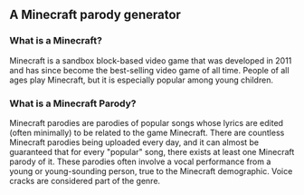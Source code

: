 ## A Minecraft parody generator

### What is a Minecraft?
Minecraft is a sandbox block-based video game that was developed in 2011 and has since become the best-selling video game of all time. People of all ages play Minecraft, but it is especially popular among young children.

### What is a Minecraft Parody?
Minecraft parodies are parodies of popular songs whose lyrics are edited (often minimally) to be related to the game Minecraft.
There are countless Minecraft parodies being uploaded every day, and it can almost be guaranteed that for every "popular" song, there exists at least one Minecraft parody of it.
These parodies often involve a vocal performance from a young or young-sounding person, true to the Minecraft demographic. Voice cracks are considered part of the genre.
